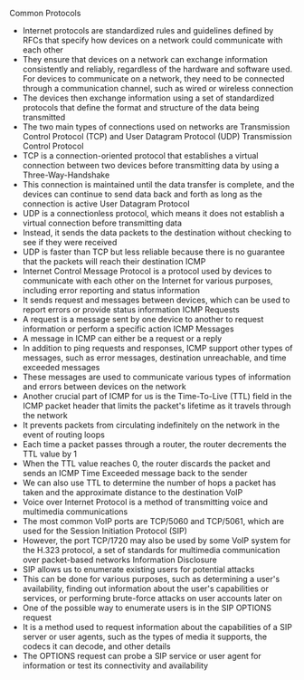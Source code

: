 Common Protocols
- Internet protocols are standardized rules and guidelines defined by RFCs that specify how devices on a network could communicate with each other
- They ensure that devices on a network can exchange information consistently and reliably, regardless of the hardware and software used. For devices to communicate on a network, they need to be connected through a communication channel, such as wired or wireless connection
- The devices then exchange information using a set of standardized protocols that define the format and structure of the data being transmitted
- The two main types of connections used on networks are Transmission Control Protocol (TCP) and User Datagram Protocol (UDP)
Transmission Control Protocol
- TCP is a connection-oriented protocol that establishes a virtual connection between two devices before transmitting data by using a Three-Way-Handshake
- This connection is maintained until the data transfer is complete, and the devices can continue to send data back and forth as long as the connection is active
User Datagram Protocol
- UDP is a connectionless protocol, which means it does not establish a virtual connection before transmitting data
- Instead, it sends the data packets to the destination without checking to see if they were received
- UDP is faster than TCP but less reliable because there is no guarantee that the packets will reach their destination
ICMP
- Internet Control Message Protocol is a protocol used by devices to communicate with each other on the Internet for various purposes, including error reporting and status information
- It sends request and messages between devices, which can be used to report errors or provide status information
ICMP Requests
- A request is a message sent by one device to another to request information or perform a specific action
ICMP Messages
- A message in ICMP can either be a request or a reply
- In addition to ping requests and responses, ICMP support other types of messages, such as error messages, destination unreachable, and time exceeded messages
- These messages are used to communicate various types of information and errors between devices on the network
- Another crucial part of ICMP for us is the Time-To-Live (TTL) field in the ICMP packet header that limits the packet's lifetime as it travels through the network
- It prevents packets from circulating indefinitely on the network in the event of routing loops
- Each time a packet passes through a router, the router decrements the TTL value by 1
- When the TTL value reaches 0, the router discards the packet and sends an ICMP Time Exceeded message back to the sender
- We can also use TTL to determine the number of hops a packet has taken and the approximate distance to the destination
VoIP
- Voice over Internet Protocol is a method of transmitting voice and multimedia communications
- The most common VoIP ports are TCP/5060 and TCP/5061, which are used for the Session Initiation Protocol (SIP)
- However, the port TCP/1720 may also be used by some VoIP system for the H.323 protocol, a set of standards for multimedia communication over packet-based networks
Information Disclosure
- SIP allows us to enumerate existing users for potential attacks
- This can be done for various purposes, such as determining a user's availability, finding out information about the user's capabilities or services, or performing brute-force attacks on user accounts later on
- One of the possible way to enumerate users is in the SIP OPTIONS request
- It is a method used to request information about the capabilities of a SIP server or user agents, such as the types of media it supports, the codecs it can decode, and other details
- The OPTIONS request can probe a SIP service or user agent for information or test its connectivity and availability

